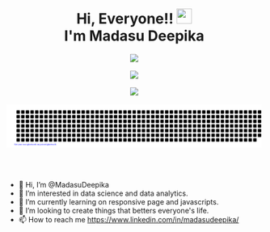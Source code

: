 <h1 align = "center">Hi, Everyone!! <img src = "https://raw.githubusercontent.com/MartinHeinz/MartinHeinz/master/wave.gif" height = 30px width = 30px><br>I'm Madasu Deepika </h1>

<p align="center">
    <a href = "mailto: madasudeepika15@gmail.com" target="_blank"><img src="https://img.shields.io/badge/madasudeepika15@gmail.com-D74E43?style=for-the-badge&logo=gmail&logoColor=white"></a>
 </p>
 
<div align="center">
    <img src="https://api.visitorbadge.io/api/visitors?path=https%3A%2F%2Fgithub.com%2Fmadasudeeoika%2Fmadasudeepika&label=VISITORS&labelColor=%23d9e3f0&countColor=%232ccce4"  width="125" />
</div>

<p align = "center">
<img src = "https://readme-typing-svg.herokuapp.com?font=Time+New+Roman&color=%23C8BE25&size=25&center=true&vCenter=true&width=500&height=100&lines=Computer+Science+Engineering+Student;Coding+and+Open+Source+Enthusiast;Frontend+Web+Developer;Always+learning+new+things"></p>

<p align = "center">
<img src = "gitartwork.svg" alt = "Gitartwork"></p><br>

<img src="https://www.animatedimages.org/data/media/562/animated-line-image-0111.gif" width="1000" height="2" />

- 👋 Hi, I’m @MadasuDeepika
- 👀 I’m interested in data science and data analytics.
- 🌱 I’m currently learning on responsive page and javascripts.
- 💞️ I’m looking to create things that betters everyone's life.
- 📫 How to reach me https://www.linkedin.com/in/madasudeepika/



<!---
MadasuDeepika/MadasuDeepika is a ✨ special ✨ repository because its `README.md` (this file) appears on your GitHub profile.
You can click the Preview link to take a look at your changes.
--->
